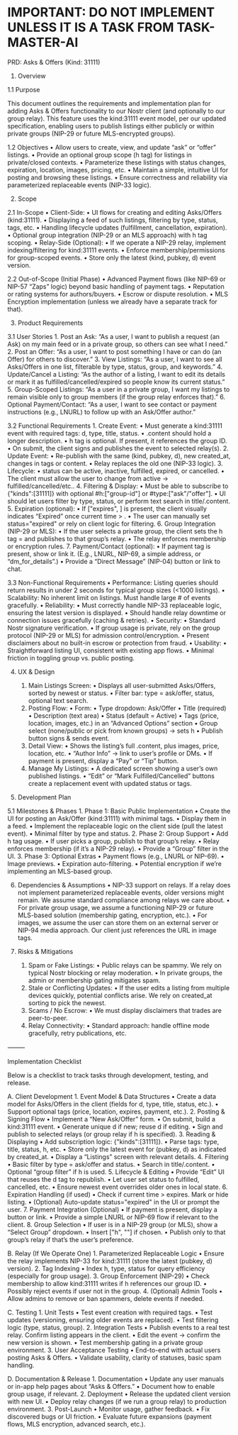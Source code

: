 # IMPORTANT: DO NOT IMPLEMENT UNLESS IT IS A TASK FROM TASK-MASTER-AI

PRD: Asks & Offers (Kind: 31111)

1. Overview

1.1 Purpose

This document outlines the requirements and implementation plan for adding Asks & Offers functionality to our Nostr client (and optionally to our group relay). This feature uses the kind:31111 event model, per our updated specification, enabling users to publish listings either publicly or within private groups (NIP-29 or future MLS-encrypted groups).

1.2 Objectives
	•	Allow users to create, view, and update “ask” or “offer” listings.
	•	Provide an optional group scope (h tag) for listings in private/closed contexts.
	•	Parameterize these listings with status changes, expiration, location, images, pricing, etc.
	•	Maintain a simple, intuitive UI for posting and browsing these listings.
	•	Ensure correctness and reliability via parameterized replaceable events (NIP-33 logic).

2. Scope

2.1 In-Scope
	•	Client-Side:
	•	UI flows for creating and editing Asks/Offers (kind:31111).
	•	Displaying a feed of such listings, filtering by type, status, tags, etc.
	•	Handling lifecycle updates (fulfillment, cancellation, expiration).
	•	Optional group integration (NIP-29 or an MLS approach) with h tag scoping.
	•	Relay-Side (Optional):
	•	If we operate a NIP-29 relay, implement indexing/filtering for kind:31111 events.
	•	Enforce membership/permissions for group-scoped events.
	•	Store only the latest (kind, pubkey, d) event version.

2.2 Out-of-Scope (Initial Phase)
	•	Advanced Payment flows (like NIP-69 or NIP-57 “Zaps” logic) beyond basic handling of payment tags.
	•	Reputation or rating systems for authors/buyers.
	•	Escrow or dispute resolution.
	•	MLS Encryption implementation (unless we already have a separate track for that).

3. Product Requirements

3.1 User Stories
	1.	Post an Ask:
“As a user, I want to publish a request (an Ask) on my main feed or in a private group, so others can see what I need.”
	2.	Post an Offer:
“As a user, I want to post something I have or can do (an Offer) for others to discover.”
	3.	View Listings:
“As a user, I want to see all Asks/Offers in one list, filterable by type, status, group, and keywords.”
	4.	Update/Cancel a Listing:
“As the author of a listing, I want to edit its details or mark it as fulfilled/cancelled/expired so people know its current status.”
	5.	Group-Scoped Listings:
“As a user in a private group, I want my listings to remain visible only to group members (if the group relay enforces that).”
	6.	Optional Payment/Contact:
“As a user, I want to see contact or payment instructions (e.g., LNURL) to follow up with an Ask/Offer author.”

3.2 Functional Requirements
	1.	Create Event:
	•	Must generate a kind:31111 event with required tags: d, type, title, status.
	•	.content should hold a longer description.
	•	h tag is optional. If present, it references the group ID.
	•	On submit, the client signs and publishes the event to selected relay(s).
	2.	Update Event:
	•	Re-publish with the same (kind, pubkey, d), new created_at, changes in tags or content.
	•	Relay replaces the old one (NIP-33 logic).
	3.	Lifecycle:
	•	status can be active, inactive, fulfilled, expired, or cancelled.
	•	The client must allow the user to change from active → fulfilled/cancelled/etc..
	4.	Filtering & Display:
	•	Must be able to subscribe to {"kinds":[31111]} with optional #h:["group-id"] or #type:["ask"/"offer"].
	•	UI should let users filter by type, status, or perform text search in title/.content.
	5.	Expiration (optional):
	•	If ["expires", <timestamp>] is present, the client visually indicates “Expired” once current time > <timestamp>.
	•	The user can manually set status="expired" or rely on client logic for filtering.
	6.	Group Integration (NIP-29 or MLS):
	•	If the user selects a private group, the client sets the h tag = <group-id> and publishes to that group’s relay.
	•	The relay enforces membership or encryption rules.
	7.	Payment/Contact (optional):
	•	If payment tag is present, show or link it. (E.g., LNURL, NIP-69, a simple address, or “dm_for_details”.)
	•	Provide a “Direct Message” (NIP-04) button or link to chat.

3.3 Non-Functional Requirements
	•	Performance: Listing queries should return results in under 2 seconds for typical group sizes (<1000 listings).
	•	Scalability: No inherent limit on listings. Must handle large # of events gracefully.
	•	Reliability:
	•	Must correctly handle NIP-33 replaceable logic, ensuring the latest version is displayed.
	•	Should handle relay downtime or connection issues gracefully (caching & retries).
	•	Security:
	•	Standard Nostr signature verification.
	•	If group usage is private, rely on the group protocol (NIP-29 or MLS) for admission control/encryption.
	•	Present disclaimers about no built-in escrow or protection from fraud.
	•	Usability:
	•	Straightforward listing UI, consistent with existing app flows.
	•	Minimal friction in toggling group vs. public posting.

4. UX & Design
	1.	Main Listings Screen:
	•	Displays all user-submitted Asks/Offers, sorted by newest or status.
	•	Filter bar: type = ask/offer, status, optional text search.
	2.	Posting Flow:
	•	Form:
	•	Type dropdown: Ask/Offer
	•	Title (required)
	•	Description (text area)
	•	Status (default = Active)
	•	Tags (price, location, images, etc.) in an “Advanced Options” section
	•	Group select (none/public or pick from known groups) → sets h
	•	Publish button signs & sends event.
	3.	Detail View:
	•	Shows the listing’s full .content, plus images, price, location, etc.
	•	“Author Info” → link to user’s profile or DMs.
	•	If payment is present, display a “Pay” or “Tip” button.
	4.	Manage My Listings:
	•	A dedicated screen showing a user’s own published listings.
	•	“Edit” or “Mark Fulfilled/Cancelled” buttons create a replacement event with updated status or tags.

5. Development Plan

5.1 Milestones & Phases
	1.	Phase 1: Basic Public Implementation
	•	Create the UI for posting an Ask/Offer (kind:31111) with minimal tags.
	•	Display them in a feed.
	•	Implement the replaceable logic on the client side (pull the latest event).
	•	Minimal filter by type and status.
	2.	Phase 2: Group Support
	•	Add h tag usage.
	•	If user picks a group, publish to that group’s relay.
	•	Relay enforces membership (if it’s a NIP-29 relay).
	•	Provide a “Group” filter in the UI.
	3.	Phase 3: Optional Extras
	•	Payment flows (e.g., LNURL or NIP-69).
	•	Image previews.
	•	Expiration auto-filtering.
	•	Potential encryption if we’re implementing an MLS-based group.

6. Dependencies & Assumptions
	•	NIP-33 support on relays. If a relay does not implement parameterized replaceable events, older versions might remain. We assume standard compliance among relays we care about.
	•	For private group usage, we assume a functioning NIP-29 or future MLS-based solution (membership gating, encryption, etc.).
	•	For images, we assume the user can store them on an external server or NIP-94 media approach. Our client just references the URL in image tags.

7. Risks & Mitigations
	1.	Spam or Fake Listings:
	•	Public relays can be spammy. We rely on typical Nostr blocking or relay moderation.
	•	In private groups, the admin or membership gating mitigates spam.
	2.	Stale or Conflicting Updates:
	•	If the user edits a listing from multiple devices quickly, potential conflicts arise. We rely on created_at sorting to pick the newest.
	3.	Scams / No Escrow:
	•	We must display disclaimers that trades are peer-to-peer.
	4.	Relay Connectivity:
	•	Standard approach: handle offline mode gracefully, retry publications, etc.

⸻

Implementation Checklist

Below is a checklist to track tasks through development, testing, and release.

A. Client Development
	1.	Event Model & Data Structures
	•	Create a data model for Asks/Offers in the client (fields for d, type, title, status, etc.).
	•	Support optional tags (price, location, expires, payment, etc.).
	2.	Posting & Signing Flow
	•	Implement a “New Ask/Offer” form.
	•	On submit, build a kind:31111 event.
	•	Generate unique d if new; reuse d if editing.
	•	Sign and publish to selected relays (or group relay if h is specified).
	3.	Reading & Displaying
	•	Add subscription logic: {"kinds":[31111]}.
	•	Parse tags: type, title, status, h, etc.
	•	Store only the latest event for (pubkey, d) as indicated by created_at.
	•	Display a “Listings” screen with relevant details.
	4.	Filtering
	•	Basic filter by type = ask/offer and status.
	•	Search in title/.content.
	•	Optional “group filter” if h is used.
	5.	Lifecycle & Editing
	•	Provide “Edit” UI that reuses the d tag to republish.
	•	Let user set status to fulfilled, cancelled, etc.
	•	Ensure newest event overrides older ones in local state.
	6.	Expiration Handling (if used)
	•	Check if current time > expires. Mark or hide listing.
	•	(Optional) Auto-update status="expired" in the UI or prompt the user.
	7.	Payment Integration (Optional)
	•	If payment is present, display a button or link.
	•	Provide a simple LNURL or NIP-69 flow if relevant to the client.
	8.	Group Selection
	•	If user is in a NIP-29 group (or MLS), show a “Select Group” dropdown.
	•	Insert ["h", "<group-id>"] if chosen.
	•	Publish only to that group’s relay if that’s the user’s preference.

B. Relay (If We Operate One)
	1.	Parameterized Replaceable Logic
	•	Ensure the relay implements NIP-33 for kind:31111 (store the latest (pubkey, d) version).
	2.	Tag Indexing
	•	Index h, type, status for query efficiency (especially for group usage).
	3.	Group Enforcement (NIP-29)
	•	Check membership to allow kind:31111 writes if h references our group ID.
	•	Possibly reject events if user not in the group.
	4.	(Optional) Admin Tools
	•	Allow admins to remove or ban spammers, delete events if needed.

C. Testing
	1.	Unit Tests
	•	Test event creation with required tags.
	•	Test updates (versioning, ensuring older events are replaced).
	•	Test filtering logic (type, status, group).
	2.	Integration Tests
	•	Publish events to a real test relay. Confirm listing appears in the client.
	•	Edit the event → confirm the new version is shown.
	•	Test membership gating in a private group environment.
	3.	User Acceptance Testing
	•	End-to-end with actual users posting Asks & Offers.
	•	Validate usability, clarity of statuses, basic spam handling.

D. Documentation & Release
	1.	Documentation
	•	Update any user manuals or in-app help pages about “Asks & Offers.”
	•	Document how to enable group usage, if relevant.
	2.	Deployment
	•	Release the updated client version with new UI.
	•	Deploy relay changes (if we run a group relay) to production environment.
	3.	Post-Launch
	•	Monitor usage, gather feedback.
	•	Fix discovered bugs or UI friction.
	•	Evaluate future expansions (payment flows, MLS encryption, advanced search, etc.).
